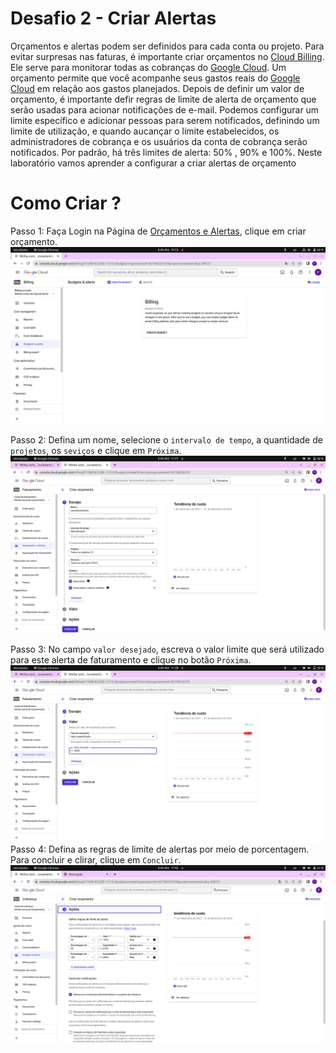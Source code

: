 # Desafio 2 - Criar Alertas 

Orçamentos e alertas podem ser definidos para cada conta ou projeto. Para evitar surpresas nas faturas, é importante criar orçamentos no [Cloud Billing](https://cloud.google.com/billing/docs). Ele serve para monitorar todas as cobranças do [Google Cloud](https://cloud.google.com/). Um orçamento permite que você acompanhe seus gastos reais do [Google Cloud](https://cloud.google.com/) em relação aos gastos planejados. Depois de definir um valor de orçamento, é importante defir regras de limite de alerta de orçamento que serão usadas para acionar notificações de e-mail. Podemos configurar um limite específico e adicionar pessoas para serem notificados, definindo um limite de utilização, e quando aucançar o limite estabelecidos, os administradores de cobrança e os usuários da conta de cobrança serão notificados. Por padrão, há três limites de alerta: 50% , 90% e 100%. Neste laboratório vamos aprender a configurar a criar alertas de orçamento

# Como Criar ? 
Passo 1: Faça Login na Página de [Orçamentos e  Alertas](https://console.cloud.google.com/billing/budgets?hl=pt-br&_ga=2.226212767.405780402.1670339171-519960362.1669149863&_gac=1.187928282.1669241358.CjwKCAiApvebBhAvEiwAe7mHSPpitDRWaPidRh4LAU2VCCkIQq2WpwgtDddW-2sexUAOgqIGDNaV5hoCTK8QAvD_BwE), clique em criar orçamento. ![Alt text](/images/01.png?raw=true "") 

Passo 2: Defina um nome, selecione o ``intervalo de tempo``, a quantidade de ``projetos``, os ``seviços`` e clique em ``Próxima``.
![Alt text](/images/05.png?raw=true "") 


Passo 3: No campo ``valor desejado``, escreva o valor limite que será utilizado para este alerta de faturamento e clique no botão ``Próxima``.
![Alt text](/images/04.png?raw=true "") 
Passo 4: Defina as regras de limite de alertas por meio de porcentagem. Para concluir e clirar, clique em ``Concluir``.
![Alt text](/images/02.png?raw=true "") 



